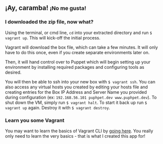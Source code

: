 ## ¡Ay, caramba! <small>¡No me gusta!</small>

### I downloaded the zip file, now what?

Using the terminal, or cmd line, `cd` into your extracted directory and run
`$ vagrant up`. This will kick-off the initial process.

Vagrant will download the box file, which can take a few minutes. It will only have to do this once, even
if you create separate environments later on.

Then, it will hand control over to Puppet which will begin setting up your environment by installing
required packages and configuring tools as desired.

You will then be able to ssh into your new box with `$ vagrant ssh`. You can also access any virtual hosts
you created by editing your hosts file and creating entries for the Box IP Address and Server Name you
provided during configuration (ex:
`192.168.56.101 puphpet.dev www.puphpet.dev`). To shut down the VM, simply run `$ vagrant halt`. To start
it back up run `$ vagrant up` again. Destroy it with `$ vagrant destroy`.

### Learn you some Vagrant

You may want to learn the basics of Vagrant CLI by [going here](http://docs.vagrantup.com/v2/cli/index.html).
You really only need to learn the very basics - that is what I created this app for!
